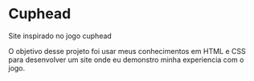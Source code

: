 # Cuphead
 Site inspirado no jogo cuphead

 O objetivo desse projeto foi usar meus conhecimentos em HTML e CSS para desenvolver um site onde eu demonstro minha experiencia com o jogo.
